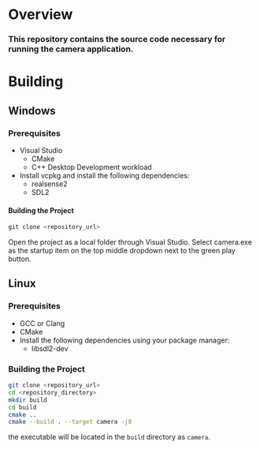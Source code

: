 # Overview
### This repository contains the source code necessary for running the camera application.


# Building

## Windows
### Prerequisites
- Visual Studio
	- CMake
	- C++ Desktop Development workload
- Install vcpkg and install the following dependencies:
	- realsense2
	- SDL2

#### Building the Project
```powershell
git clone <repository_url>
```
Open the project as a local folder through Visual Studio.
Select camera.exe as the startup item on the top middle dropdown next to the green play button.

## Linux
### Prerequisites
- GCC or Clang
- CMake
- Install the following dependencies using your package manager:
	- libsdl2-dev

### Building the Project
```bash
git clone <repository_url>
cd <repository_directory>
mkdir build
cd build
cmake ..
cmake --build . --target camera -j8
```
the executable will be located in the `build` directory as `camera`.